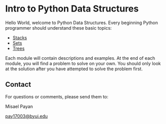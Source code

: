 # Intro to Python Data Structures

Hello World, welcome to Python Data Structures. Every beginning Python programmer should understand these basic topics:

- [Stacks](1-Stack-Queue.md)
- [Sets](2-Sets-ll.md)
- [Trees](3-Trees.md)

Each module will contain descriptions and examples.  At the end of each module, you will find a problem to solve on your own.  You should only look at the solution after you have attempted to solve the problem first.

## Contact

For questions or comments, please send them to:

Misael Payan

pay17003@byui.edu